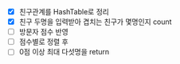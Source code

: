 * [x] 친구관계를 HashTable로 정리
* [x] 친구 두명을 입력받아 겹치는 친구가 몇명인지 count
* [ ] 방문자 점수 반영
* [ ] 점수별로 정렬 후 
* [ ] 0점 이상 최대 다섯명을 return